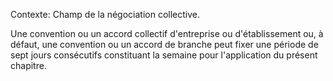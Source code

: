 Contexte: Champ de la négociation collective.

Une convention ou un accord collectif d'entreprise ou d'établissement ou, à défaut, une convention ou un accord de branche peut fixer une période de sept jours consécutifs constituant la semaine pour l'application du présent chapitre.